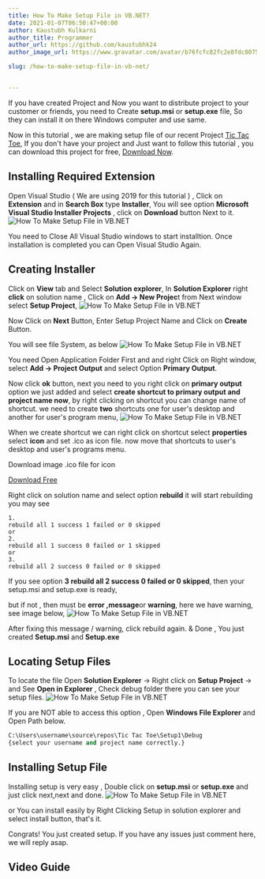 ```yaml
---
title: How To Make Setup File in VB.NET?
date: 2021-01-07T06:50:47+00:00
author: Kaustubh Kulkarni
author_title: Programmer
author_url: https://github.com/kaustubhk24
author_image_url: https://www.gravatar.com/avatar/b76fcfc82fc2e8fdc8075636f1735f61?s=200

slug: /how-to-make-setup-file-in-vb-net/


---
```

If you have created Project and Now you want to distribute project to your customer or friends, you need to Create **setup.msi** or **setup.exe** file, So they can install it on there Windows computer and use same.

Now in this tutorial , we are making setup file of our recent Project [Tic Tac Toe](https://blog.kaustubh.codes/mini-project-tic-tac-toe-game-in-vb-net-with-free-source-code/), If you don't have your project and Just want to follow this tutorial , you can download this project for free, [Download Now](https://blog.kaustubh.codes/mini-project-tic-tac-toe-game-in-vb-net-with-free-source-code/).

## Installing Required Extension

Open Visual Studio ( We are using 2019 for this tutorial ) , Click on **Extension** and in **Search Box** type **Installer**, You will see option **Microsoft Visual Studio Installer Projects** , click on **Download** button Next to it.
![How To Make Setup File in VB.NET](https://www.kaustubh.codes/imgs/wp-content/uploads/2021/01/image-10.png) 

You need to Close All Visual Studio windows to start installtion. Once installation is completed you can Open Visual Studio Again.

## Creating Installer 

Click on **View** tab and Select **Solution explorer**, In **Solution Explorer** right **click** on solution name , Click on **Add -> New Projec**t from Next window select **Setup Project**,
![How To Make Setup File in VB.NET](https://www.kaustubh.codes/imgs/wp-content/uploads/2021/01/image-12.png) 

Now Click on **Next** Button, Enter Setup Project Name and Click on **Create** Button.

You will see file System, as below
![How To Make Setup File in VB.NET](https://www.kaustubh.codes/imgs/wp-content/uploads/2021/01/image-13.png) 

You need Open Application Folder First and and right Click on Right window, select **Add -> Project Output** and select Option **Primary Output**.

Now click **ok** button, next you need to you right click on **primary output** option we just added and select **create shortcut to primary output and project name now**, by right clicking on shortcut you can change name of shortcut. we need to create **two** shortcuts one for user's desktop and another for user's program menu,
![How To Make Setup File in VB.NET](https://www.kaustubh.codes/imgs/wp-content/uploads/2021/01/image-14.png) 

When we create shortcut we can right click on shortcut select **properties** select **icon** and set .ico as icon file. now move that shortcuts to user's desktop and user's programs menu.

Download image .ico file for icon



[Download Free](https://www.kaustubh.codes/imgs/wp-content/uploads/2021/01/tic-tac-toe-1.png) 



Right click on solution name and select option **rebuild** it will start rebuilding you may see 


```
1.
rebuild all 1 success 1 failed or 0 skipped
or
2.
rebuild all 1 success 0 failed or 1 skipped
or
3.
rebuild all 2 success 0 failed or 0 skipped
```


If you see option **3 rebuild all 2 success 0 failed or 0 skipped**, then your setup.msi and setup.exe is ready,

but if not , then must be **error ,message**or **warning**, here we have warning, see image below,
![How To Make Setup File in VB.NET](https://www.kaustubh.codes/imgs/wp-content/uploads/2021/01/image-15.png) 

After fixing this message / warning, click rebuild again. & Done , You just created **Setup.msi** and **Setup.exe**

## Locating Setup Files

To locate the file Open **Solution Explorer** -> Right click on **Setup Project** -> and See **Open in Explorer** , Check debug folder there you can see your setup files.
![How To Make Setup File in VB.NET](https://www.kaustubh.codes/imgs/wp-content/uploads/2021/01/image-16.png) 

If you are NOT able to access this option , Open **Windows File Explorer** and Open Path below.

```vb title="file.vb"
C:\Users\username\source\repos\Tic Tac Toe\Setup1\Debug
{select your username and project name correctly.}
```

## Installing Setup File

Installing setup is very easy , Double click on **setup.msi** or **setup.exe** and just click next,next and done.
![How To Make Setup File in VB.NET](https://www.kaustubh.codes/imgs/wp-content/uploads/2021/01/image-17.png) 

or You can install easily by Right Clicking Setup in solution explorer and select install button, that's it.

Congrats! You just created setup. If you have any issues just comment here, we will reply asap.

## Video Guide
